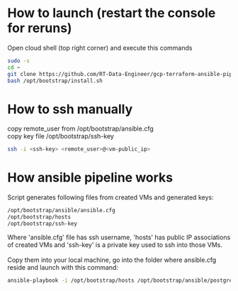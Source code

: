 # How to launch (restart the console for reruns)

Open cloud shell (top right corner) and execute this commands

```bash
sudo -s
cd ~
git clone https://github.com/RT-Data-Engineer/gcp-terraform-ansible-pipe.git /opt/bootstrap
bash /opt/bootstrap/install.sh
```
# How to ssh manually 
copy remote_user from /opt/bootstrap/ansible.cfg<br>
copy key file /opt/bootstrap/ssh-key<br>
```bash
ssh -i <ssh-key> <remote_user>@<vm-public_ip>
```
# How ansible pipeline works
Script generates following files from created VMs and generated keys:<br>
```bash
/opt/bootstrap/ansible/ansible.cfg 
/opt/bootstrap/hosts 
/opt/bootstrap/ssh-key
```
Where 'ansible.cfg' file has ssh username, 'hosts' has public IP associations of created VMs and 'ssh-key' is a private key used to ssh into those VMs.<br>
<br>
Copy them into your local machine, go into the folder where ansible.cfg reside and launch with this command:<br>
```bash
ansible-playbook -i /opt/bootstrap/hosts /opt/bootstrap/ansible/postgres-kafka-nifi.yaml --private-key /opt/bootstrap/ssh-key
```
